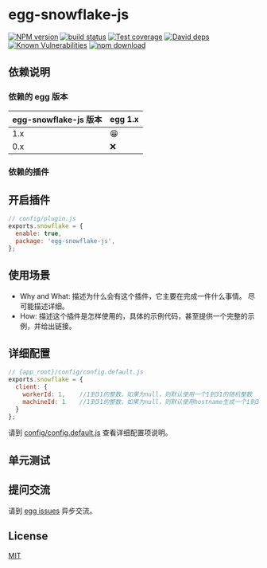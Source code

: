 # egg-snowflake-js

[![NPM version][npm-image]][npm-url]
[![build status][travis-image]][travis-url]
[![Test coverage][codecov-image]][codecov-url]
[![David deps][david-image]][david-url]
[![Known Vulnerabilities][snyk-image]][snyk-url]
[![npm download][download-image]][download-url]

[npm-image]: https://img.shields.io/npm/v/egg-snowflake-js.svg?style=flat-square
[npm-url]: https://npmjs.org/package/egg-snowflake-js
[travis-image]: https://img.shields.io/travis/eggjs/egg-snowflake-j's.svg?style=flat-square
[travis-url]: https://travis-ci.org/eggjs/egg-snowflake-js
[codecov-image]: https://img.shields.io/codecov/c/github/eggjs/egg-snowflake-js.svg?style=flat-square
[codecov-url]: https://codecov.io/github/eggjs/egg-snowflake-js?branch=master
[david-image]: https://img.shields.io/david/eggjs/egg-snowflake-js.svg?style=flat-square
[david-url]: https://david-dm.org/eggjs/egg-snowflake-js
[snyk-image]: https://snyk.io/test/npm/egg-snowflake-js/badge.svg?style=flat-square
[snyk-url]: https://snyk.io/test/npm/egg-snowflake-js
[download-image]: https://img.shields.io/npm/dm/egg-snowflake-js.svg?style=flat-square
[download-url]: https://npmjs.org/package/egg-snowflake-js

<!--
Description here.
-->

## 依赖说明

### 依赖的 egg 版本

egg-snowflake-js 版本 | egg 1.x
--- | ---
1.x | 😁
0.x | ❌

### 依赖的插件
<!--

如果有依赖其它插件，请在这里特别说明。如

- security
- multipart

-->

## 开启插件

```js
// config/plugin.js
exports.snowflake = {
  enable: true,
  package: 'egg-snowflake-js',
};
```

## 使用场景

- Why and What: 描述为什么会有这个插件，它主要在完成一件什么事情。
尽可能描述详细。
- How: 描述这个插件是怎样使用的，具体的示例代码，甚至提供一个完整的示例，并给出链接。

## 详细配置

```js
// {app_root}/config/config.default.js
exports.snowflake = {
  client: {
    workerId: 1,    //1到31的整数，如果为null，则默认使用一个1到31的随机整数
    machineId: 1    //1到31的整数，如果为null，则默认使用hostname生成一个1到31的整数
  }
};
```

请到 [config/config.default.js](config/config.default.js) 查看详细配置项说明。

## 单元测试

<!-- 描述如何在单元测试中使用此插件，例如 schedule 如何触发。无则省略。-->

## 提问交流

请到 [egg issues](https://github.com/biubiukevin/egg-snowflake-js/issues) 异步交流。

## License

[MIT](LICENSE)
